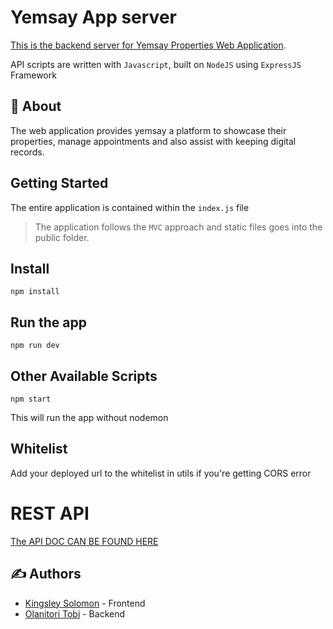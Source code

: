 # Yemsay App server
[This is the backend server for Yemsay Properties Web Application](https://yemsays-l3aqyhmh0-kinxlo.vercel.app).

API scripts are written with `Javascript`, built on `NodeJS` using `ExpressJS` Framework

## 🧐 About <a name = "about"></a>
The web application provides yemsay a platform to showcase their properties, manage appointments and also assist with keeping digital records.

## Getting Started

The entire application is contained within the `index.js` file

> The application follows the `MVC` approach and static files goes into the public folder. 

## Install

    npm install
    
## Run the app

    npm run dev

## Other Available Scripts

    npm start
This will run the app without nodemon

## Whitelist
Add your deployed url to the whitelist in utils if you're getting CORS error

# REST API

[The API DOC CAN BE FOUND HERE](https://documenter.getpostman.com/view/21281964/2s93JushQp)


## ✍️ Authors <a name = "authors"></a>

- [Kingsley Solomon](https://github.com/kinxlo) - Frontend
- [Olanitori Tobi](https://github.com/Intuneteq) - Backend

